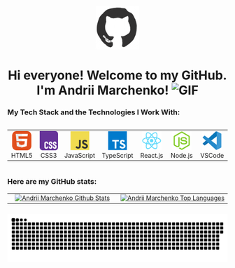<div id="header" align="center">

<img src="./assets/github.gif" width="100"/>

<h1>
Hi everyone! Welcome to my GitHub. I'm Andrii Marchenko!
<img src="./assets/giphy.gif" width="30px" alt="GIF">
</h1>

   </div>

### My Tech Stack and the Technologies I Work With:

<div style="display: flex; align-items: flex-start; align: center">
<table align="center">
  <tr>
    <td align="center"  width="88">
        <img src="./img/html5.svg" alt="HTML5" width="44" height="44"/>
      <br>HTML5
    </td>
    <td align="center" width="88">
        <img src="./img/css3.svg" alt="CSS3" width="44" height="44"/>
      <br>CSS3
    </td>
    <td align="center" width="88">
        <img src="./img/javascript.svg" alt="JS" width="44" height="44"/>
      <br>JavaScript
    </td>
    <td align="center" width="88">
        <img src="./img/typescript.svg" alt="TS" width="44" height="44"/>
      <br>TypeScript
    </td>
    <td align="center" width="88">
        <img src="./img/react.svg" alt="React" width="44" height="44"/>
      <br>React.js
    </td>
    <td align="center" width="88">
      <img src="./img/nodejs.svg" alt="Node.js" width="44" height="44"/>
      <br>Node.js
    </td>
    <td align="center" width="88">
        <img src="./img/vscode.svg" alt="Visual Studio Code" width="44" height="44"/>
      <br>VSCode
     </td>
</table>
</div>

### Here are my GitHub stats:

<table align="center" width="100%">
  <tr>
    <td valign="top" width="50%" align="center">
      <a href="https://github.com/andrii-marchenko22" height="100%">
        <img alt="Andrii Marchenko Github Stats" src="https://github-readme-stats.vercel.app/api?username=andrii-marchenko22&show_icons=true&include_all_commits=true&theme=buefy&hide_border=true"/>
      </a>
    </td>
    <td valign="top" width="50%" align="center">
      <a href="https://github.com/andrii-marchenko22" height="100%">
        <img alt="Andrii Marchenko Top Languages" src="https://github-readme-stats.vercel.app/api/top-langs/?username=andrii-marchenko22&langs_count=10&layout=compact&theme=buefy&hide_border=true"/>
      </a>
    </td>
  </tr>
</table>

###

   <p align="center">
 <img width="600" src="./img/github-snake.svg" alt="snake"/>
    </p>
